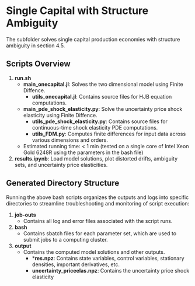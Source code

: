 # Single Capital with Structure Ambiguity

The subfolder solves single capital production economies with structure ambiguity in section 4.5.

## Scripts Overview

1. **run.sh**
    - **main_onecapital.jl**: Solves the two dimensional model using Finite Diffence.
        - **utils_onecapital.jl**: Contains source files for HJB equation computations.
    - **main_pde_shock_elasticity.py**: Solve the uncertainty price shock elasticity using Finite Diffence.
        - **utils_pde_shock_elasticity.py**: Contains source files for continuous-time shock elasticity PDE computations.
        - **utils_FDM.py**: Computes finite differences for input data across various dimensions and orders.
   - Estimated running time: < 1 min (tested on a single core of Intel Xeon Gold 6248R using the parameters in the bash file)
2. **results.ipynb**: Load model solutions, plot distorted drifts, ambiguity sets, and uncertainty price elasticities.

## Generated Directory Structure

Running the above bash scripts organizes the outputs and logs into specific directories to streamline troubleshooting and monitoring of script execution:

1. **job-outs**
   - Contains all log and error files associated with the script runs.
2. **bash**
   - Contains sbatch files for each parameter set, which are used to submit jobs to a computing cluster.
3. **output**
   - Contains the computed model solutions and other outputs.
        - ***res.npz**: Contains state variables, control variables, stationary densities, important derivatives, etc.
        - **uncertainty_priceelas.npz**: Contains the uncertainty price shock elasticity